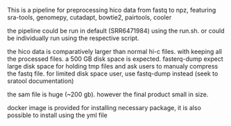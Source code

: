 This is a pipeline for preprocessing hico data from fastq to npz, featuring sra-tools, genomepy, cutadapt, bowtie2, pairtools, cooler 

the pipeline could be run in default (SRR6471984) using the run.sh. or could be individually run using the respective script.

the hico data is comparatively larger than normal hi-c files. with keeping all the processed files. a 500 GB disk space is expected. fasterq-dump expect large disk space for holding tmp files and ask users to manualy compress the fastq file. for limited disk space user, use fastq-dump instead (seek to sratool documentation)

the sam file is huge (~200 gb). however the final product small in size.


docker image is provided for installing necessary package, it is also possible to install using the yml file

